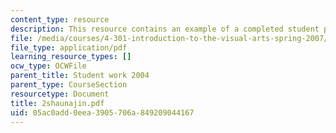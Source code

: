 ```yaml
---
content_type: resource
description: This resource contains an example of a completed student project.
file: /media/courses/4-301-introduction-to-the-visual-arts-spring-2007/05ac0add0eea3905706a849209044167_2shaunajin.pdf
file_type: application/pdf
learning_resource_types: []
ocw_type: OCWFile
parent_title: Student work 2004
parent_type: CourseSection
resourcetype: Document
title: 2shaunajin.pdf
uid: 05ac0add-0eea-3905-706a-849209044167
---
```

